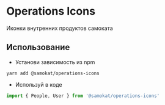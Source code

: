 # Operations Icons 

Иконки внутренних продуктов самоката

## Использование
+ Установи зависимость из npm

```shell
yarn add @samokat/operations-icons
```

+ Используй в коде

```ts
import { People, User } from '@samokat/operations-icons'
```